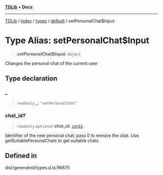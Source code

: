 [**TDLib**](../../../../../../README.md) • **Docs**

***

[TDLib](../../../../../../modules.md) / [index](../../../../../README.md) / [types](../../../README.md) / [default](../README.md) / setPersonalChat$Input

# Type Alias: setPersonalChat$Input

> **setPersonalChat$Input**: `object`

Changes the personal chat of the current user

## Type declaration

### \_

> `readonly` **\_**: `"setPersonalChat"`

### chat\_id?

> `readonly` `optional` **chat\_id**: [`int53`](int53.md)

Identifier of the new personal chat; pass 0 to remove the chat. Use getSuitablePersonalChats to get suitable chats

## Defined in

dist/generated/types.d.ts:96675
